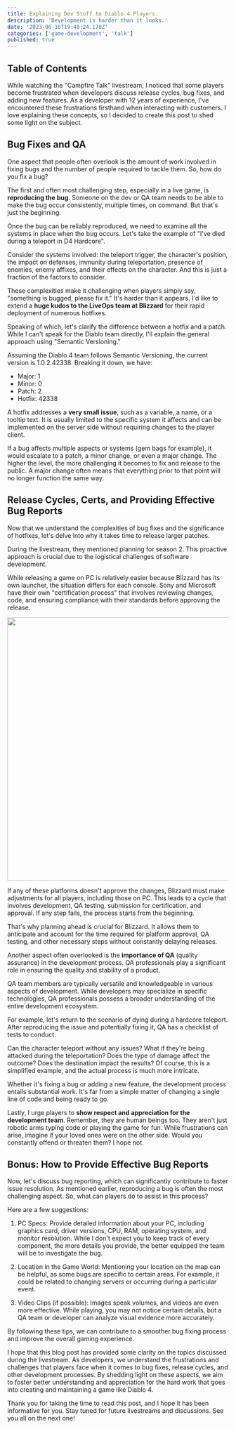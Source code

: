 ```yaml
---
title: Explaining Dev Stuff to Diablo 4 Players.
description: 'Development is harder than it looks.'
date: '2023-06-16T19:48:24.178Z'
categories: ['game-development', 'talk']
published: true
---
```


## Table of Contents

While watching the "Campfire Talk" livestream, I noticed that some players become frustrated when developers discuss release cycles, bug fixes, and adding new features. As a developer with 12 years of experience, I've encountered these frustrations firsthand when interacting with customers. I love explaining these concepts, so I decided to create this post to shed some light on the subject.

## Bug Fixes and QA

One aspect that people often overlook is the amount of work involved in fixing bugs and the number of people required to tackle them. So, how do you fix a bug?

The first and often most challenging step, especially in a live game, is **reproducing the bug**. Someone on the dev or QA team needs to be able to make the bug occur consistently, multiple times, on command. But that's just the beginning.

Once the bug can be reliably reproduced, we need to examine all the systems in place when the bug occurs. Let's take the example of "I've died during a teleport in D4 Hardcore".

Consider the systems involved: the teleport trigger, the character's position, the impact on defenses, immunity during teleportation, presence of enemies, enemy affixes, and their effects on the character. And this is just a fraction of the factors to consider.

These complexities make it challenging when players simply say, "something is bugged, please fix it." It's harder than it appears. I'd like to extend a **huge kudos to the LiveOps team at Blizzard** for their rapid deployment of numerous hotfixes.

Speaking of which, let's clarify the difference between a hotfix and a patch. While I can't speak for the Diablo team directly, I'll explain the general approach using "Semantic Versioning."

Assuming the Diablo 4 team follows Semantic Versioning, the current version is 1.0.2.42338. Breaking it down, we have:

- Major: 1
- Minor: 0
- Patch: 2
- Hotfix: 42338

A hotfix addresses a **very small issue**, such as a variable, a name, or a tooltip text. It is usually limited to the specific system it affects and can be implemented on the server side without requiring changes to the player client.

If a bug affects multiple aspects or systems (gem bags for example), it would escalate to a patch, a minor change, or even a major change. The higher the level, the more challenging it becomes to fix and release to the public. A major change often means that everything prior to that point will no longer function the same way.

## Release Cycles, Certs, and Providing Effective Bug Reports

Now that we understand the complexities of bug fixes and the significance of hotfixes, let's delve into why it takes time to release larger patches.

During the livestream, they mentioned planning for season 2. This proactive approach is crucial due to the logistical challenges of software development.

While releasing a game on PC is relatively easier because Blizzard has its own launcher, the situation differs for each console. Sony and Microsoft have their own "certification process" that involves reviewing changes, code, and ensuring compliance with their standards before approving the release.

<a href="/images/dev-cycle.png" target="_blank">
<img src="/images/dev-cycle.png" width="1400" height="600">
</a>

If any of these platforms doesn't approve the changes, Blizzard must make adjustments for all players, including those on PC. This leads to a cycle that involves development, QA testing, submission for certification, and approval. If any step fails, the process starts from the beginning.

That's why planning ahead is crucial for Blizzard. It allows them to anticipate and account for the time required for platform approval, QA testing, and other necessary steps without constantly delaying releases.

Another aspect often overlooked is the **importance of QA** (quality assurance) in the development process. QA professionals play a significant role in ensuring the quality and stability of a product.

QA team members are typically versatile and knowledgeable in various aspects of development. While developers may specialize in specific technologies, QA professionals possess a broader understanding of the entire development ecosystem.

For example, let's return to the scenario of dying during a hardcore teleport. After reproducing the issue and potentially fixing it, QA has a checklist of tests to conduct. 

Can the character teleport without any issues? What if they're being attacked during the teleportation? Does the type of damage affect the outcome? Does the destination impact the results? Of course, this is a simplified example, and the actual process is much more intricate.

Whether it's fixing a bug or adding a new feature, the development process entails substantial work. It's far from a simple matter of changing a single line of code and being ready to go.

Lastly, I urge players to **show respect and appreciation for the development team**. Remember, they are human beings too. They aren't just robotic arms typing code or playing the game for fun. While frustrations can arise, imagine if your loved ones were on the other side. Would you constantly offend or threaten them? I hope not.

## Bonus: How to Provide Effective Bug Reports

Now, let's discuss bug reporting, which can significantly contribute to faster issue resolution. As mentioned earlier, reproducing a bug is often the most challenging aspect. So, what can players do to assist in this process?

Here are a few suggestions:

1) PC Specs: Provide detailed information about your PC, including graphics card, driver versions, CPU, RAM, operating system, and monitor resolution. While I don't expect you to keep track of every component, the more details you provide, the better equipped the team will be to investigate the bug.

2) Location in the Game World: Mentioning your location on the map can be helpful, as some bugs are specific to certain areas. For example, it could be related to changing servers or occurring during a particular event.

3) Video Clips (if possible): Images speak volumes, and videos are even more effective. While playing, you may not notice certain details, but a QA team or developer can analyze visual evidence more accurately.

By following these tips, we can contribute to a smoother bug fixing process and improve the overall gaming experience.

I hope that this blog post has provided some clarity on the topics discussed during the livestream. As developers, we understand the frustrations and challenges that players face when it comes to bug fixes, release cycles, and other development processes. By shedding light on these aspects, we aim to foster better understanding and appreciation for the hard work that goes into creating and maintaining a game like Diablo 4.

Thank you for taking the time to read this post, and I hope it has been informative for you. Stay tuned for future livestreams and discussions. See you all on the next one!
